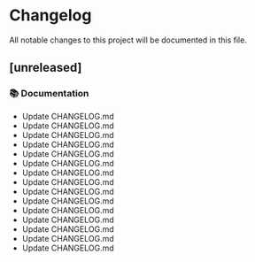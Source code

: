 # Changelog

All notable changes to this project will be documented in this file.

## [unreleased]

### 📚 Documentation

- Update CHANGELOG.md
- Update CHANGELOG.md
- Update CHANGELOG.md
- Update CHANGELOG.md
- Update CHANGELOG.md
- Update CHANGELOG.md
- Update CHANGELOG.md
- Update CHANGELOG.md
- Update CHANGELOG.md
- Update CHANGELOG.md
- Update CHANGELOG.md
- Update CHANGELOG.md
- Update CHANGELOG.md
- Update CHANGELOG.md
- Update CHANGELOG.md

<!-- generated by git-cliff -->
